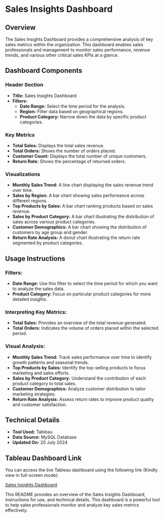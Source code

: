 # Sales Insights Dashboard

## Overview
The Sales Insights Dashboard provides a comprehensive analysis of key sales metrics within the organization. This dashboard enables sales professionals and management to monitor sales performance, revenue trends, and various other critical sales KPIs at a glance.

## Dashboard Components

### Header Section
- **Title:** Sales Insights Dashboard
- **Filters:**
  - **Date Range:** Select the time period for the analysis.
  - **Region:** Filter data based on geographical regions.
  - **Product Category:** Narrow down the data by specific product categories.

### Key Metrics
- **Total Sales:** Displays the total sales revenue.
- **Total Orders:** Shows the number of orders placed.
- **Customer Count:** Displays the total number of unique customers.
- **Return Rate:** Shows the percentage of returned orders.

### Visualizations
- **Monthly Sales Trend:** A line chart displaying the sales revenue trend over time.
- **Sales by Region:** A bar chart showing sales performance across different regions.
- **Top Products by Sales:** A bar chart ranking products based on sales revenue.
- **Sales by Product Category:** A bar chart illustrating the distribution of sales across various product categories.
- **Customer Demographics:** A bar chart showing the distribution of customers by age group and gender.
- **Return Rate Analysis:** A donut chart illustrating the return rate segmented by product categories.

## Usage Instructions

### Filters:
- **Date Range:** Use this filter to select the time period for which you want to analyze the sales data.
- **Product Category:** Focus on particular product categories for more detailed insights.

### Interpreting Key Metrics:
- **Total Sales:** Provides an overview of the total revenue generated.
- **Total Orders:** Indicates the volume of orders placed within the selected period.

### Visual Analysis:
- **Monthly Sales Trend:** Track sales performance over time to identify growth patterns and seasonal trends.
- **Top Products by Sales:** Identify the top-selling products to focus marketing and sales efforts.
- **Sales by Product Category:** Understand the contribution of each product category to total sales.
- **Customer Demographics:** Analyze customer distribution to tailor marketing strategies.
- **Return Rate Analysis:** Assess return rates to improve product quality and customer satisfaction.

## Technical Details
- **Tool Used:** Tableau
- **Data Source:** MySQL Database
- **Updated On:** 20 July 2024

## Tableau Dashboard Link
You can access the live Tableau dashboard using the following link (Kindly view in full-screen mode):

[Sales Insights Dashboard](https://public.tableau.com/shared/TNT7C8DWK?:display_count=n&:origin=viz_share_link)

This README provides an overview of the Sales Insights Dashboard, instructions for use, and technical details. This dashboard is a powerful tool to help sales professionals monitor and analyze key sales metrics effectively.
